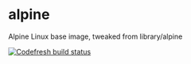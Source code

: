 # alpine
Alpine Linux base image, tweaked from library/alpine

[![Codefresh build status]( https://g.codefresh.io/api/badges/pipeline/triptixx/loxoo%2Falpine?branch=master&key=eyJhbGciOiJIUzI1NiJ9.NWQ2N2RkMGUzMDViNTY2OTI1ZjMxMDBh.jW8RFG5NjJ68Tn0OAxkQJYdQyLQ5dogzco_FC_8yazk&type=cf-2)]( https://g.codefresh.io/pipelines/alpine/builds?repoOwner=triptixx&repoName=alpine&serviceName=triptixx%2Falpine&filter=trigger:build~Build;branch:master;pipeline:5d67ff2789ebf87825853413~alpine)
